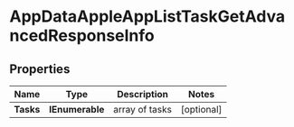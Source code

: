 # AppDataAppleAppListTaskGetAdvancedResponseInfo


## Properties

| Name | Type | Description | Notes |
|------------ | ------------- | ------------- | -------------|
**Tasks** | **IEnumerable<AppDataAppleAppListTaskGetAdvancedTaskInfo>** | array of tasks |[optional]|